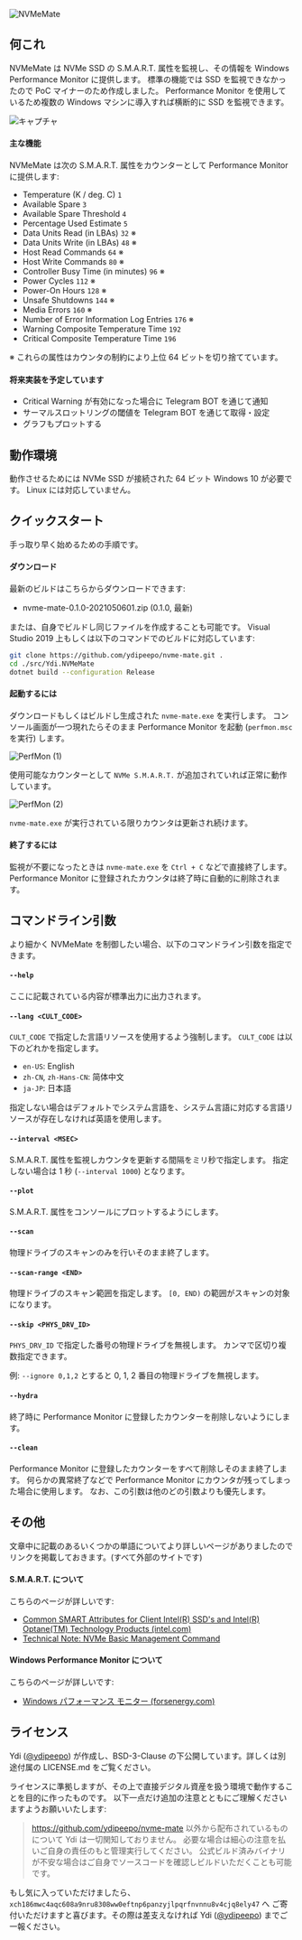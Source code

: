 



![NVMeMate](https://github.com/ydipeepo/nvme-mate/raw/master/doc/super-ultra-great-logo.png)





## 何これ

NVMeMate は NVMe SSD の S.M.A.R.T. 属性を監視し、その情報を Windows Performance Monitor に提供します。
標準の機能では SSD を監視できなかったので PoC マイナーのため作成しました。
Performance Monitor を使用しているため複数の Windows マシンに導入すれば横断的に SSD を監視できます。



![キャプチャ](https://raw.githubusercontent.com/ydipeepo/nvme-mate/master/doc/nvme-mate.gif)



#### 主な機能

NVMeMate は次の S.M.A.R.T. 属性をカウンターとして Performance Monitor に提供します:

* Temperature (K / deg. C) `1`
* Available Spare `3`
* Available Spare Threshold `4`
* Percentage Used Estimate `5`
* Data Units Read (in LBAs) `32` ※
* Data Units Write (in LBAs) `48` ※
* Host Read Commands `64` ※
* Host Write Commands `80` ※
* Controller Busy Time (in minutes) `96` ※
* Power Cycles `112` ※
* Power-On Hours `128` ※
* Unsafe Shutdowns `144` ※
* Media Errors `160` ※
* Number of Error Information Log Entries `176` ※
* Warning Composite Temperature Time `192`
* Critical Composite Temperature Time `196`

※ これらの属性はカウンタの制約により上位 64 ビットを切り捨てています。



#### 将来実装を予定しています

- Critical Warning が有効になった場合に Telegram BOT を通じて通知
- サーマルスロットリングの閾値を Telegram BOT を通じて取得・設定
- グラフもプロットする





## 動作環境

動作させるためには NVMe SSD が接続された 64 ビット Windows 10 が必要です。
Linux には対応していません。







## クイックスタート

手っ取り早く始めるための手順です。



#### ダウンロード

最新のビルドはこちらからダウンロードできます:

* nvme-mate-0.1.0-2021050601.zip (0.1.0, 最新)

または、自身でビルドし同じファイルを作成することも可能です。
Visual Studio 2019 上もしくは以下のコマンドでのビルドに対応しています:

```bash
git clone https://github.com/ydipeepo/nvme-mate.git .
cd ./src/Ydi.NVMeMate
dotnet build --configuration Release
```



#### 起動するには

ダウンロードもしくはビルドし生成された `nvme-mate.exe` を実行します。
コンソール画面が一つ現れたらそのまま Performance Monitor を起動 (`perfmon.msc` を実行) します。

![PerfMon (1)](https://raw.githubusercontent.com/ydipeepo/nvme-mate/master/doc/perfmon-1.png)

使用可能なカウンターとして `NVMe S.M.A.R.T.` が追加されていれば正常に動作しています。

![PerfMon (2)](https://raw.githubusercontent.com/ydipeepo/nvme-mate/master/doc/perfmon-2.png)

`nvme-mate.exe` が実行されている限りカウンタは更新され続けます。



#### 終了するには

監視が不要になったときは `nvme-mate.exe` を `Ctrl + C` などで直接終了します。
Performance Monitor に登録されたカウンタは終了時に自動的に削除されます。







## コマンドライン引数

より細かく NVMeMate を制御したい場合、以下のコマンドライン引数を指定できます。



#### `--help`

ここに記載されている内容が標準出力に出力されます。



#### `--lang <CULT_CODE>`

`CULT_CODE` で指定した言語リソースを使用するよう強制します。
`CULT_CODE` は以下のどれかを指定します。

* `en-US`: English
* `zh-CN`, `zh-Hans-CN`: 简体中文
* `ja-JP`: 日本語

指定しない場合はデフォルトでシステム言語を、システム言語に対応する言語リソースが存在しなければ英語を使用します。



#### `--interval <MSEC>`

S.M.A.R.T. 属性を監視しカウンタを更新する間隔をミリ秒で指定します。
指定しない場合は 1 秒 (`--interval 1000`) となります。



#### `--plot`

S.M.A.R.T. 属性をコンソールにプロットするようにします。



#### `--scan`

物理ドライブのスキャンのみを行いそのまま終了します。



#### `--scan-range <END>`

物理ドライブのスキャン範囲を指定します。
`[0, END)` の範囲がスキャンの対象になります。



#### `--skip <PHYS_DRV_ID>`

`PHYS_DRV_ID` で指定した番号の物理ドライブを無視します。
カンマで区切り複数指定できます。

例: `--ignore 0,1,2` とすると 0, 1, 2 番目の物理ドライブを無視します。



#### `--hydra`

終了時に Performance Monitor に登録したカウンターを削除しないようにします。



#### `--clean`

Performance Monitor に登録したカウンターをすべて削除しそのまま終了します。
何らかの異常終了などで Performance Monitor にカウンタが残ってしまった場合に使用します。
なお、この引数は他のどの引数よりも優先します。







## その他

文章中に記載のあるいくつかの単語についてより詳しいページがありましたのでリンクを掲載しておきます。(すべて外部のサイトです)



#### S.M.A.R.T. について

こちらのページが詳しいです:

* [Common SMART Attributes for Client Intel(R) SSD's and Intel(R) Optane(TM) Technology Products (intel.com)](https://www.intel.com/content/www/us/en/support/articles/000056596/memory-and-storage.html)
* [Technical Note: NVMe Basic Management Command](https://www.nvmexpress.org/wp-content/uploads/NVMe_Management_-_Technical_Note_on_Basic_Management_Command.pdf)


#### Windows Performance Monitor について

こちらのページが詳しいです:

* [Windows パフォーマンス モニター (forsenergy.com)](https://forsenergy.com/ja-jp/perfmon/html/53582ab0-24a0-411c-9c7a-7b2466741699.htm)







## ライセンス

Ydi ([@ydipeepo](https://twitter.com/ydipeepo)) が作成し、BSD-3-Clause の下公開しています。詳しくは別途付属の LICENSE.md をご覧ください。

ライセンスに準拠しますが、その上で直接デジタル資産を扱う環境で動作することを目的に作ったものです。
以下一点だけ追加の注意とともにご理解くださいますようお願いいたします:

> https://github.com/ydipeepo/nvme-mate 以外から配布されているものについて Ydi は一切関知しておりません。
> 必要な場合は細心の注意を払いご自身の責任のもと管理実行してください。
> 公式ビルド済みバイナリが不安な場合はご自身でソースコードを確認しビルドいただくことも可能です。







もし気に入っていただけましたら、`xch186mwc4aqc608a9nru8308ww0eftnp6panzyjlpqrfnvnnu8v4cjq8ely47` へ
ご寄付いただけますと喜びます。その際は差支えなければ Ydi ([@ydipeepo](https://twitter.com/ydipeepo)) までご一報ください。

